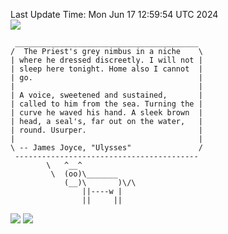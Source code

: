 Last Update Time: 
Mon Jun 17 12:59:54 UTC 2024
<br>![](https://img.shields.io/badge/%E5%A4%A7%E5%AE%B6-%E5%AE%89%E5%AE%89-green)<br>
```
 _________________________________________
/  The Priest's grey nimbus in a niche    \
| where he dressed discreetly. I will not |
| sleep here tonight. Home also I cannot  |
| go.                                     |
|                                         |
| A voice, sweetened and sustained,       |
| called to him from the sea. Turning the |
| curve he waved his hand. A sleek brown  |
| head, a seal's, far out on the water,   |
| round. Usurper.                         |
|                                         |
\ -- James Joyce, "Ulysses"               /
 -----------------------------------------
        \   ^__^
         \  (oo)\_______
            (__)\       )\/\
                ||----w |
                ||     ||
```
![](https://github-readme-stats.vercel.app/api?username=chenlitw)
![](https://github-readme-stats.vercel.app/api/top-langs/?username=chenlitw)
